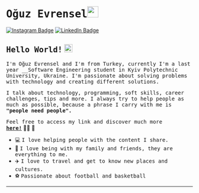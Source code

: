 # <samp>Oğuz Evrensel</samp><img src="https://github.com/mupezzuol/mupezzuol/blob/master/assets/mario_hello_big.gif" width="30px" height="30px">

[![Instagram Badge](https://img.shields.io/badge/Instagram-%23E4405F.svg?&style=flat-square&logo=instagram&logoColor=white&color=071A2C&link=https://www.instagram.com/oguzevrensel/)](https://www.instagram.com/oguzevrensel/)
[![LinkedIn Badge](https://img.shields.io/badge/LinkedIn-%23E4405F.svg?&style=flat-square&logo=linkedin&logoColor=white&color=071A2C&link=https://www.linkedin.com/in/oguz-evrensel-9375391a9/)](https://www.linkedin.com/in/oguz-evrensel-9375391a9/)

## <samp>Hello World!</samp> <img src="https://github.com/mupezzuol/mupezzuol/blob/master/assets/earth.gif" width="22px" height="22px">

<samp>I'm Oğuz Evrensel and I'm from Turkey, currently I'm a last year __Software Engineering student in Kyiv Polytechnic University, Ukraine. I'm passionate about solving problems with technology and creating different solutions.

<samp>I talk about technology, programming, soft skills, career challenges, tips and more. I always try to help people as much as possible, because a phrase I carry with me is __"people need people".__</samp>
  
<samp>Feel free to access my link and discover much more [__here!__](https://www.oguzevrensel.com/)</samp>&nbsp;👨‍💻&nbsp;🚀

- 💻&nbsp;<samp>I love helping people with the content I share.</samp>
- 🏡&nbsp;<samp>I love being with my family and friends, they are everything to me.</samp>
- ✈️&nbsp;<samp>I love to travel and get to know new places and cultures.</samp>
- ⚽&nbsp;<samp>Passionate about football and basketball </samp>


---
